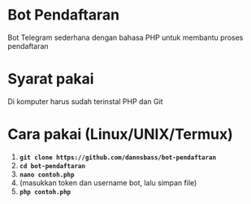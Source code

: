 # Bot Pendaftaran
Bot Telegram sederhana dengan bahasa PHP untuk membantu proses pendaftaran

# Syarat pakai
Di komputer harus sudah terinstal PHP dan Git

# Cara pakai (Linux/UNIX/Termux)
1. **`git clone https://github.com/dannsbass/bot-pendaftaran`**
2. **`cd bot-pendaftaran`**
3. **`nano contoh.php`**
4. (masukkan token dan username bot, lalu simpan file)
5. **`php contoh.php`**